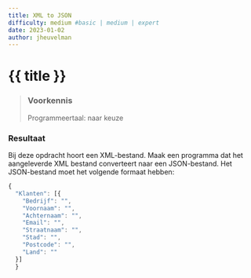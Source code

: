 ```yaml
---
title: XML to JSON
difficulty: medium #basic | medium | expert
date: 2023-01-02
author: jheuvelman
---
```




# {{ title }}

> ### Voorkennis
> Programmeertaal: naar keuze

### Resultaat
Bij deze opdracht hoort een XML-bestand. Maak een programma dat het
aangeleverde XML bestand converteert naar een JSON-bestand. Het
JSON-bestand moet het volgende formaat hebben:

```javascript
{
  "Klanten": [{
    "Bedrijf": "",
    "Voornaam": "",
    "Achternaam": "",
    "Email": "",
    "Straatnaam": "",
    "Stad": "",
    "Postcode": "",
    "Land": ""
  }]
  }      
```
